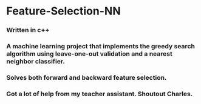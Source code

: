 # Feature-Selection-NN
### Written in c++
### A machine learning project that implements the greedy search algorithm using leave-one-out validation and a nearest neighbor classifier. 
### Solves both forward and backward feature selection.
### Got a lot of help from my teacher assistant. Shoutout Charles.
